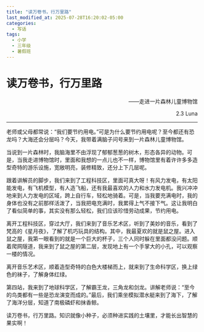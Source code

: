 ```yaml
---
title: "读万卷书，行万里路"
last_modified_at: 2025-07-28T16:20:02-05:00
categories:
  - 写话
tags:
  - 小学
  - 三年级
  - 暑假班
---
```

# 读万卷书，行万里路
<p align="right">——走进一片森林儿童博物馆</p>
<p align="right">2.3 Luna</p>

---



老师或父母都常说：“我们要节约用电。”可是为什么要节约用电呢？至今都还有恐龙吗？大海还会分层吗？今天，我带着满脑子问号来到一片森林儿童博物馆。

当说到一片森林时，我脑海里不由浮现了郁郁葱葱的树木，形态各异的动物。可是，当我走进博物馆时，里面和我想的一点儿也不一样，博物馆里有着许许多多造型奇特的游乐设施，宽敞明亮，装修精致，还分上下几层呢。

跟着讲解员的脚步，我们来到了工程科技区，里面可真大呀！有风力发电，有太阳能发电，有飞机模型，有人造飞船，还有我最喜欢的人力和水力发电机。我兴冲冲地来到人力发电的区域，跨上自行车，轻松地骑着。可是，当我要充满电时，我的身体也没有之前那样活泼了，当我把电充满时，我累得上气不接下气。这让我明白了看似简单的事，其实没有那么轻松，我们应该珍惜劳动成果，节约用电。

离开工程科技区，穿过大厅，我们来到了音乐艺术区，听到了美妙的音乐，看到了梵高的《星月夜》，了解了机巧玩具的结构。其中，我最夏欢的就是鼠之屋。进入鼠之屋，我第一眼看到的就是一个巨大的杯子，三个人同时躲在里面都没问题。顺着爬网隧道，我来到了鼠之屋的第二层，发现地上有一个手掌大的小孔，可以观察一楼的情况。

离开音乐艺术区，顺着造型奇特的白色大楼梯而上，就来到了生命科学区，换上绿色的袜子，了解身体红绿。

第四站，我来到了地球科学区，了解霸王龙，三角龙和剑龙。讲解老师说：“至今的鸟类都有一些是恐龙演变而成的。”最后，我们乘坐模拟潜水艇来到了海下，了解了海洋分层，知道了南极磷虾和抹香鲸。

读万卷书，行万里路。知识就像小种子，必须种进实践的土壤里，才能长出智慧的果实啊！
